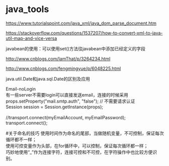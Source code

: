 # java_tools

https://www.tutorialspoint.com/java_xml/java_dom_parse_document.htm

https://stackoverflow.com/questions/1537207/how-to-convert-xml-to-java-util-map-and-vice-versa

javabean的使用：可以使用set()方法往javabean中添加已经定义的字段



http://www.cnblogs.com/IamThat/p/3264234.html

http://www.cnblogs.com/fengmingyue/p/6048225.html

java.util.Date和java.sql.Date的区别及应用

Email-noLogin<br>
有一些server不需要login可以直接发送email，连接的时候采用<br>
props.setProperty("mail.smtp.auth", "false"); // 不需要请求认证<br>
Session session = Session.getInstance(props);<br><br>
//transport.connect(myEmailAccount, myEmailPassword);<br>
transport.connect();


#关于命名的技巧
使用时间作为命名的尾部，当做随机变量，不可控制，保证每次循环都不一样；<br>
使用可控变量作为头部，在for循环中，可以控制，保证每次循环都一样；<br>
巧妙地使用“_”作为连接字符，连接可控和不可控，在字符操作中也比较方便识别。
